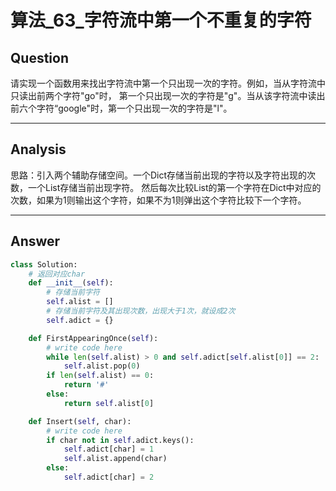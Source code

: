 # 算法_63_字符流中第一个不重复的字符


## Question
请实现一个函数用来找出字符流中第一个只出现一次的字符。例如，当从字符流中只读出前两个字符"go"时，
第一个只出现一次的字符是"g"。当从该字符流中读出前六个字符“google"时，第一个只出现一次的字符是"l"。

----

## Analysis
思路：引入两个辅助存储空间。一个Dict存储当前出现的字符以及字符出现的次数，一个List存储当前出现字符。
然后每次比较List的第一个字符在Dict中对应的次数，如果为1则输出这个字符，如果不为1则弹出这个字符比较下一个字符。

----

## Answer
```python
class Solution:
    # 返回对应char
    def __init__(self):
        # 存储当前字符
        self.alist = []
        # 存储当前字符及其出现次数，出现大于1次，就设成2次
        self.adict = {}

    def FirstAppearingOnce(self):
        # write code here
        while len(self.alist) > 0 and self.adict[self.alist[0]] == 2:
            self.alist.pop(0)
        if len(self.alist) == 0:
            return '#'
        else:
            return self.alist[0]

    def Insert(self, char):
        # write code here
        if char not in self.adict.keys():
            self.adict[char] = 1
            self.alist.append(char)
        else:
            self.adict[char] = 2
```